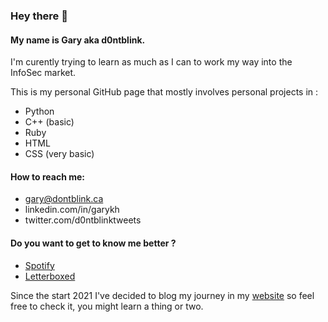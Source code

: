 ### Hey there 👋
#### My name is Gary aka **d0ntblink**.
I'm curently trying to learn as much as I can to work my way into the InfoSec market.

This is my personal GitHub page that mostly involves personal projects in :
* Python
* C++ (basic)
* Ruby
* HTML 
* CSS (very basic)

#### How to reach me:
* gary@dontblink.ca
* linkedin.com/in/garykh
* twitter.com/d0ntblinktweets

#### Do you want to get to know me better ?
* [Spotify](https://open.spotify.com/user/22ttkhngi5b5j5lxmuppwiw7a)
* [Letterboxed](https://letterboxd.com/d0ntblink/)

Since the start 2021 I've decided to blog my journey in my [website](dontblink.ca) so feel free to check it, you might learn a thing or two.
